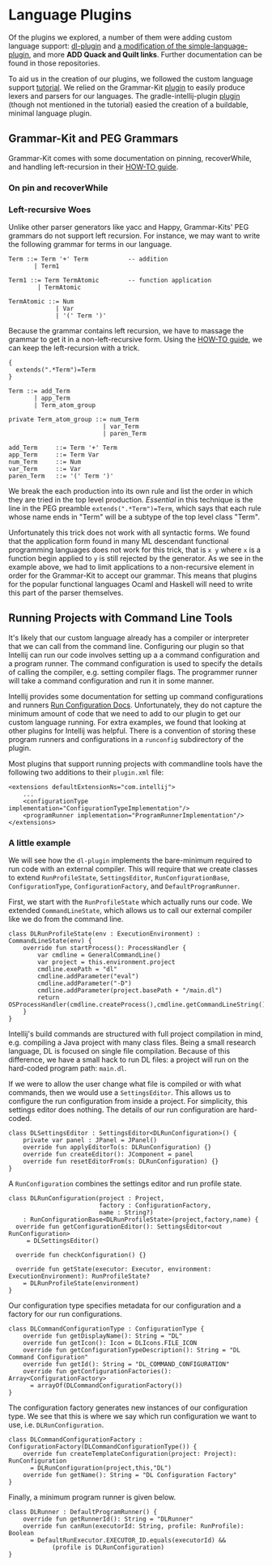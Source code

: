 # Language Plugins

Of the plugins we explored, a number of them were adding custom language
support: [dl-plugin](https://github.com/zachsully/dl-plugin) and
[a modification of the simple-language-plugin](https://github.com/Nosler/cis407-W19),
and more **ADD Quack and Quilt links**. Further documentation can be found in
those repositories.

To aid us in the creation of our plugins, we followed the custom language
support
[tutorial](https://www.jetbrains.org/intellij/sdk/docs/tutorials/custom_language_support_tutorial.html).
We relied on the Grammar-Kit [plugin](https://github.com/JetBrains/Grammar-Kit)
to easily produce lexers and parsers for our languages. The
gradle-intellij-plugin
[plugin](https://github.com/JetBrains/gradle-intellij-plugin) (though not
mentioned in the tutorial) easied the creation of a buildable, minimal language
plugin.

## Grammar-Kit and PEG Grammars

Grammar-Kit comes with some documentation on pinning, recoverWhile, and handling
left-recursion in their
[HOW-TO guide](https://github.com/JetBrains/Grammar-Kit/blob/master/HOWTO.md).

### On pin and recoverWhile

### Left-recursive Woes

Unlike other parser generators like yacc and Happy, Grammar-Kits' PEG grammars
do not support left recursion. For instance, we may want to write the following
grammar for terms in our language.

```
Term ::= Term '+' Term           -- addition
       | Term1

Term1 ::= Term TermAtomic        -- function application
        | TermAtomic

TermAtomic ::= Num
             | Var
             | '(' Term ')'
```

Because the grammar contains left recursion, we have to massage the grammar to
get it in a non-left-recursive form. Using the
[HOW-TO guide](https://github.com/JetBrains/Grammar-Kit/blob/master/HOWTO.md),
we can keep the left-recursion with a trick.

```
{
  extends(".*Term")=Term
}

Term ::= add_Term
       | app_Term
       | Term_atom_group

private Term_atom_group ::= num_Term
                          | var_Term
                          | paren_Term

add_Term     ::= Term '+' Term
app_Term     ::= Term Var
num_Term     ::= Num
var_Term     ::= Var
paren_Term   ::= '(' Term ')'
```

We break the each production into its own rule and list the order in which they
are tried in the top level production. *Essential* in this technique is the line
in the PEG preamble `extends(".*Term")=Term`, which says that each rule whose
name ends in "Term" will be a subtype of the top level class "Term".

Unfortunately this trick does not work with all syntactic forms. We found that
the application form found in many ML descendant functional programming
languages does not work for this trick, that is `x y` where `x` is a function
begin applied to `y` is still rejected by the generator. As we see in the
example above, we had to limit applications to a non-recursive element in order
for the Grammar-Kit to accept our grammar. This means that plugins for the
popular functional languages Ocaml and Haskell will need to write this part of
the parser themselves.

## Running Projects with Command Line Tools

It's likely that our custom language already has a compiler or interpreter that
we can call from the command line. Configuring our plugin so that Intellij can
run our code involves setting up a a command configuration and a program
runner. The command configuration is used to specify the details of calling the
compiler, e.g. setting compiler flags. The programmer runner will take a command
configuration and run it in some manner.

Intellij provides some documentation for setting up command configurations and
runners
[Run Configuration Docs](http://www.jetbrains.org/intellij/sdk/docs/basics/run_configurations.html). Unfortunately,
they do not capture the minimum amount of code that we need to add to our plugin
to get our custom language running. For extra examples, we found that looking at
other plugins for Intellij was helpful. There is a convention of storing these
program runners and configurations in a `runconfig` subdirectory of the plugin.

Most plugins that support running projects with commandline tools have the
following two additions to their `plugin.xml` file:

```
<extensions defaultExtensionNs="com.intellij">
    ...
    <configurationType implementation="ConfigurationTypeImplementation"/>
    <programRunner implementation="ProgramRunnerImplementation"/>
</extensions>
```

### A little example

We will see how the `dl-plugin` implements the bare-minimum required to run code
with an external compiler. This will require that we create classes to extend
`RunProfileState`, `SettingsEditor`, `RunConfigurationBase`,
`ConfigurationType`, `ConfigurationFactory`, and `DefaultProgramRunner`.

First, we start with the `RunProfileState` which actually runs our code. We
extended `CommandLineState`, which allows us to call our external compiler like
we do from the command line.

```
class DLRunProfileState(env : ExecutionEnvironment) : CommandLineState(env) {
    override fun startProcess(): ProcessHandler {
        var cmdline = GeneralCommandLine()
        var project = this.environment.project
        cmdline.exePath = "dl"
        cmdline.addParameter("eval")
        cmdline.addParameter("-D")
        cmdline.addParameter(project.basePath + "/main.dl")
        return OSProcessHandler(cmdline.createProcess(),cmdline.getCommandLineString())
    }
}
```

Intellij's build commands are structured with full project compilation in mind,
e.g. compiling a Java project with many class files. Being a small research
language, DL is focused on single file compilation. Because of this difference,
we have a small hack to run DL files: a project will run on the hard-coded
program path: `main.dl`.

If we were to allow the user change what file is compiled or with what commands,
then we would use a `SettingsEditor`. This allows us to configure the run
configuration from inside a project.  For simplicity, this settings editor does
nothing. The details of our run configuration are hard-coded.

```
class DLSettingsEditor : SettingsEditor<DLRunConfiguration>() {
    private var panel : JPanel = JPanel()
    override fun applyEditorTo(s: DLRunConfiguration) {}
    override fun createEditor(): JComponent = panel
    override fun resetEditorFrom(s: DLRunConfiguration) {}
}
```

A `RunConfiguration` combines the settings editor and run profile state.

```
class DLRunConfiguration(project : Project,
                         factory : ConfigurationFactory,
                         name : String?)
    : RunConfigurationBase<DLRunProfileState>(project,factory,name) {
  override fun getConfigurationEditor(): SettingsEditor<out RunConfiguration>
     = DLSettingsEditor()

  override fun checkConfiguration() {}

  override fun getState(executor: Executor, environment: ExecutionEnvironment): RunProfileState?
    = DLRunProfileState(environment)
}
```

Our configuration type specifies metadata for our configuration and a factory
for our run configurations.

```
class DLCommandConfigurationType : ConfigurationType {
    override fun getDisplayName(): String = "DL"
    override fun getIcon(): Icon = DLIcons.FILE_ICON
    override fun getConfigurationTypeDescription(): String = "DL Command Configuration"
    override fun getId(): String = "DL_COMMAND_CONFIGURATION"
    override fun getConfigurationFactories(): Array<ConfigurationFactory>
      = arrayOf(DLCommandConfigurationFactory())
}
```

The configuration factory generates new instances of our configuration type. We
see that this is where we say which run configuration we want to use,
i.e. `DLRunConfiguration`.

```
class DLCommandConfigurationFactory : ConfigurationFactory(DLCommandConfigurationType()) {
    override fun createTemplateConfiguration(project: Project): RunConfiguration
      = DLRunConfiguration(project,this,"DL")
    override fun getName(): String = "DL Configuration Factory"
}
```

Finally, a minimum program runner is given below.

```
class DLRunner : DefaultProgramRunner() {
    override fun getRunnerId(): String = "DLRunner"
    override fun canRun(executorId: String, profile: RunProfile): Boolean
      = DefaultRunExecutor.EXECUTOR_ID.equals(executorId) &&
            (profile is DLRunConfiguration)
}
```

